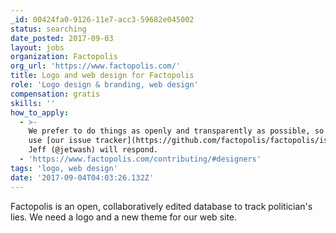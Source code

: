 ```yaml
---
_id: 00424fa0-9126-11e7-acc3-59682e045002
status: searching
date_posted: 2017-09-03
layout: jobs
organization: Factopolis
org_url: 'https://www.factopolis.com/'
title: Logo and web design for Factopolis
role: 'Logo design & branding, web design'
compensation: gratis
skills: ''
how_to_apply:
  - >-
    We prefer to do things as openly and transparently as possible, so please
    use [our issue tracker](https://github.com/factopolis/factopolis/issues);
    Jeff (@jetwash) will respond.
  - 'https://www.factopolis.com/contributing/#designers'
tags: 'logo, web design'
date: '2017-09-04T04:03:26.132Z'
---
```

Factopolis is an open, collaboratively edited database to track politician's lies. We need a logo and a new theme for our web site.
